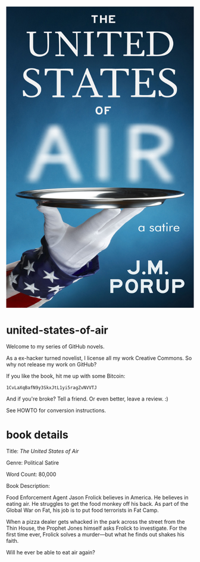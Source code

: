 ![The United States of Air: a Satire cover](the-united-states-of-air-cover.jpg)

united-states-of-air
====================

Welcome to my series of GitHub novels.

As a ex-hacker turned novelist, I license all my work Creative Commons.
So why not release my work on GitHub?

If you like the book, hit me up with some Bitcoin: 

    1CvLaXqBafN9y3SkxJtL1yi5ragZvNVVTJ

And if you're broke? Tell a friend. Or even better, leave a review. :)

See HOWTO for conversion instructions.


book details
============

Title: *The United States of Air*

Genre: Political Satire

Word Count: 80,000

Book Description:

Food Enforcement Agent Jason Frolick believes in America. He believes
in eating air. He struggles to get the food monkey off his back. As 
part of the Global War on Fat, his job is to put food terrorists in Fat
Camp.

When a pizza dealer gets whacked in the park across the street from the
Thin House, the Prophet Jones himself asks Frolick to investigate. For 
the first time ever, Frolick solves a murder—but what he finds out 
shakes his faith.

Will he ever be able to eat air again?
